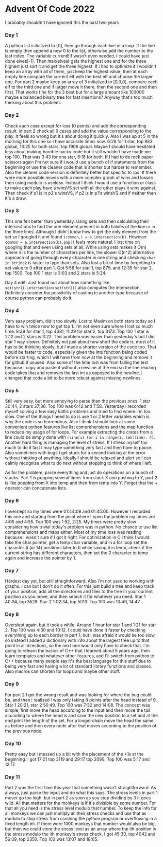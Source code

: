 # Advent Of Code 2022
I probably shouldn't have ignored this the past two years

### Day 1
A python list initialized to [0], then go through each line in a loop. If the line is empty then append a new 0 to the list, otherwise add the number to the last index. The variable currentElf wasn't even needed, I could have just done elves[-1]. Then max(elves) gets the highest one and for the three highest just sort it and get the three highest. If I had to optimize it I wouldn't keep an array with all of them, just keep the highest value, then at each empty line compare the current elf with the best elf and choose the larger one. For part 2 maybe keep an array of 3 initialized to [0,0,0], compare each elf to the third one and if larger move it there, then the second one and then first. That works fine for the 3 best but for a large amount like 100000 maybe a balanced binary tree for fast insertions? Anyway that's too much thinking about this problem.

### Day 2
Check each case except for loss (0 points) and add the corresponding result. In part 2 check all 9 cases and add the value corresponding to the play. It feels so wrong but it's about doing it quickly. Also I was up at 5 in the morning for this one so I have accurate times now. 6:28 for 1 star, top 983 global, 13:25 for both stars, top 1906 global. Maybe I should have hesitated less about making horrible hacky code but it still wouldn't have made me top 100. That was 3:43 for one star, 6:16 for both. If I had to do rock paper scissors again I'm not sure if I would use a bunch of if statements from the beginning or use the cleaner code that is shorter but harder to remember. Also the cleaner code version is definitely better but specific to rps. If there were more possible moves with a more complex graph of wins and losses then using modulo is useless. Instead I think I would use a function or class to make each play have a winsVS set with all the other plays it wins against. Then check if p1 is in p2's winsVS, if p2 is in p1's winsVS and if neither then it's a draw.

### Day 3
This one felt better than yesterday. Using sets and then calculating their intersections to find the one element present in both halves of the line or in the three lines. Although I didn't know how to get the only element from the set so I googled it and found `(common,) = a.intersection(b)`. However `common = a.intersection(b).pop()` feels more natural. I lost time on googling that and even using sets at all. While using sets makes it O(n) where n is the number of characters per line, the slower O(n^2) alternative approach of going through every character in one string and checking `char in string2` is faster to type than sets. Also lost a bit of time by forgetting to set value to 0 after part 1. Got 5:58 for star 1, top 879, and 12:35 for star 2, top 1500. Top 100 1 star is 3:03 and 2 stars is 5:24.

Day 4 edit: Just found out about how something like `set(str1).intersection(set(str2))` also computes the intersection. Definitely consider the possibility of casting to another type because of course python can probably do it.

### Day 4
Very easy problem, did it too slowly. Lost to Maxim on both stars today so I have to win twice now to get top 1. I'm not even sure where I lost so much time. 9:39 for star 1, top 4381, 11:29 for star 2, top 3173. Top 100 1 star is 2:12 and 2 stars is 3:22. This problem was easier than yesterday's but I did star 1 way slower. Definitely not just about how short the code is, most of it has to be thinking slowly, but I made a shorter version of the code too. That would be faster to code, especially given the ints function being coded before starting, which I will have from now at the beginning and remove it for github if unused. Also some of the time lost was from failing the test because I copy and paste it without a newline at the end so the line reading code takes that and removes the last int as opposed to the newline. I changed that code a bit to be more robust against missing newlines.

### Day 5
Still very easy, but more annoying to parse than the previous ones. 1 star 30:44, 2 stars 37:36. Top 100 was 6:42 and 7:58. Yesterday I recorded myself solving a few easy kattis problems and tried to find where i'm too slow. One of the things I need to do is use 1 or 2 letter variables which is why the code is so horrendous. Also I think I should look at some convenient python features like list comprehensions and the map function to reduce my usage of for loops. For example extracting the crates from a line could be simply done with `[line[i] for i in range(1, len(line), 4]`. Another hard thing is managing the level of stress. If I stress myself too much to do it fast I may type something very fast and then have to pause. Also sometimes with bugs I get stuck for a second looking at the error without thinking of anything. Ideally I should be relaxed and alert so I can calmly recognize what to do next without stopping to think of where I left.

As for the problem, parse everything and just do operations on a bunch of stacks. Part 1 is popping several times from stack X and pushing to Y, part 2 is like popping from X into temp and then from temp into Y. Forgot that the + operator can concatenate lists.

### Day 6
I overslept so my times were 01:44:09 and 01:45:00. However I recorded this one and starting from the point where I open the problem my times are 4:05 and 4:55. Top 100 was 1:52, 2:25. My times were pretty slow considering how trivial today's problem was in python. No chance to use list comprehensions and maps either. Most of my time loss was reading because I wasn't sure if I got it right. For optimization in C I think I would take the char pointer, get a temp char variable, and in a for loop set the character 4 (or 14) positions later to 0 while saving it in temp, check if the current string has different characters, then set the 0 character to temp again and increase the pointer by 1.

### Day 7
Hardest day yet, but still straightforward. Also I'm not used to working with graphs. I can but I don't do it often. For this just build a tree and keep track of your position, add all the directories and files to the tree in your current position as you move, and then search it for whatever you need. Star 1 40:34, top 3528. Star 2 1:02:34, top 5013. Top 100 was 10:49, 14:47.

### Day 8
Overslept again, but it took a while. Around 1 hour for star 1 and 1:21 for star 2. Top 100 was 4:30 and 10:12. I could have done it faster by checking everything up to each border in part 1, but I was afraid it would be too slow so instead I added a dictionary with info about the largest tree up to that point in all directions, so the next one would only have to check that. I'm going to relearn the basics of C++ that I learned about 5 years ago, then learn templates and whatever other features, and I'll switch from python to C++ because many people say it's the best language for this stuff due to being very fast and having a lot of standard library functions and classes. Also macros can shorten for loops and maybe other stuff.

### Day 9
For part 2 I got the wrong result and was looking for where the bug could be, and then I realized I was only taking 8 points after the head instead of 9. Star 1 20:21, star 2 50:49. Top 100 was 7:32 and 14:08. The concept was simple, first move the head according to the input and then move the tail according to where the head is and save the new position to a set and at the end print the length of the set. For a longer chain move the head the same as before and then every node after that moves according to the position of the previous node.

### Day 10
Pretty easy but I messed up a bit with the placement of the +1s at the beginning. I got 17:01 top 3119 and 29:17 top 2099. Top 100 was 5:17 and 12:17.

### Day 11
Part 2 was the first time this year that something wasn't straightforward. As always, just parse the input and do what this says. The stress levels in part 1 mever go too high, but in part 2 as soon as you stop dividing by 3 it goes wild. All that matters for the monkeys is if it's divisible by some number. For that all you need is the stress level modulo that number. To keep the info for all monkeys we can just multiply all their stress checks and use that as modulo to stop stress from crashing the python program or overflowing in a fixed length int. If there were 1000 monkeys that number would also be big, but then we could store the stress level as an array where the ith position is the stress modulo the ith monkey's stress check. I got 45:30, top 4042 and 56:09, top 2350. Top 100 was 13:07 and 18:05.
